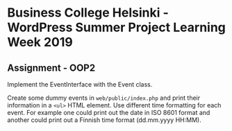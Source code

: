 # Business College Helsinki - WordPress Summer Project Learning Week 2019

## Assignment - OOP2

Implement the EventInterface with the Event class.

Create some dummy events in `web/public/index.php` and print their information in a `<ul>` HTML element. Use different time formatting for each event. For example one could print out the date in ISO 8601 format and another could print out a Finnish time format (dd.mm.yyyy HH:MM).